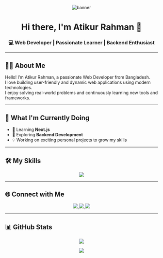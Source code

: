 <!-- Banner Image -->
<p align="center">
  <img src="https://img.freepik.com/premium-vector/circuit-connect-lines-dots-network-technology_322958-5018.jpg?uid=R201254558&ga=GA1.1.1244749982.1746434983&semt=ais_items_boosted&w=740" alt="banner" />
</p>

<h1 align="center">Hi there, I'm Atikur Rahman 👋</h1>
<h3 align="center">💻 Web Developer | Passionate Learner | Backend Enthusiast</h3>

---

## 👨‍💻 About Me

Hello! I’m Atikur Rahman, a passionate Web Developer from Bangladesh.  
I love building user-friendly and dynamic web applications using modern technologies.  
I enjoy solving real-world problems and continuously learning new tools and frameworks.

---

## 🚀 What I'm Currently Doing

- 🌱 Learning **Next.js**  
- 🧠 Exploring **Backend Development**  
- 💡 Working on exciting personal projects to grow my skills

---

## 🛠️ My Skills

<p align="center">
  <img src="https://skillicons.dev/icons?i=html,css,js,react,nodejs,mongodb,tailwind,git,github,vscode" />
</p>

---

## 🌐 Connect with Me

<p align="center">
  <a href="https://www.linkedin.com/in/your-link" target="_blank">
    <img src="https://img.shields.io/badge/LinkedIn-0077B5?style=for-the-badge&logo=linkedin&logoColor=white" />
  </a>
  <a href="https://twitter.com/your-link" target="_blank">
    <img src="https://img.shields.io/badge/Twitter-1DA1F2?style=for-the-badge&logo=twitter&logoColor=white" />
  </a>
  <a href="https://github.com/pabel-sarkar" target="_blank">
    <img src="https://img.shields.io/badge/GitHub-171515?style=for-the-badge&logo=github&logoColor=white" />
  </a>
</p>

---

## 📊 GitHub Stats

<p align="center">
  <img src="https://github-readme-stats.vercel.app/api?username=pabel-sarkar&show_icons=true&theme=tokyonight" />
</p>


<p align="center">
  <img src="https://github-readme-stats.vercel.app/api/top-langs/?username=pabel-sarkar&layout=compact&theme=tokyonight" />
</p>

